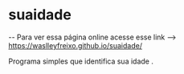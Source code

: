 # suaidade
-- Para ver essa página online acesse esse link --> https://waslleyfreixo.github.io/suaidade/

Programa simples que identifica sua idade .
